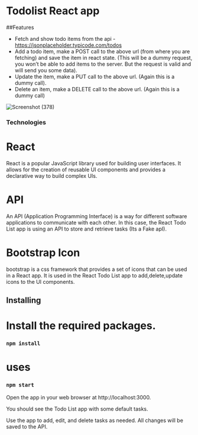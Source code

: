 # Todolist React app

##Features 

- Fetch and show todo items from the api - https://jsonplaceholder.typicode.com/todos
- Add a todo item, make a POST call to the above url (from where you are fetching) and save the item in react state. (This will be a dummy request, you won’t be able to add items to the 
  server. But the request is valid and will send you some data).
- Update the item, make a PUT call to the above url. (Again this is a dummy call).
- Delete an item, make a DELETE call to the above url. (Again this is a dummy call)

![Screenshot (378)](https://github.com/Hardik9800/Todolist-/assets/51282682/dbf48ab1-b447-4164-9b6c-a4aaadb913b4)


### Technologies

# React

React is a popular JavaScript library used for building user interfaces. It allows for the creation of reusable UI components and provides a declarative way to build complex UIs.

# API

An API (Application Programming Interface) is a way for different software applications to communicate with each other. In this case, the React Todo List app is using an API to store and retrieve tasks (Its a Fake apI).

# Bootstrap Icon

bootstrap is a css framework that provides a set of icons that can be used in a React app. It is used in the React Todo List app to add,delete,update icons to the UI components.

## Installing

# Install the required packages.

### `npm install`

# uses

### `npm start`

Open the app in your web browser at http://localhost:3000.

You should see the Todo List app with some default tasks.

Use the app to add, edit, and delete tasks as needed. All changes will be saved to the API.




